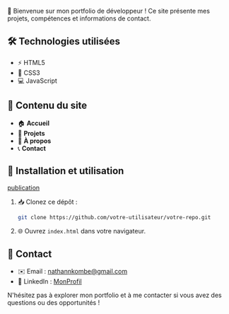 🚀 Bienvenue sur mon portfolio de développeur ! Ce site présente mes projets, compétences et informations de contact.

## 🛠 Technologies utilisées

- ⚡ HTML5
- 🎨 CSS3
- 💻 JavaScript

## 📂 Contenu du site

- 🏠 **Accueil** 
- 📌 **Projets** 
- 👤 **À propos**
- 📞 **Contact**

## 🚀 Installation et utilisation
[publication](https://squid-nayth.github.io/Portfolio25-26/)

1. 📥 Clonez ce dépôt :
   ```bash
   git clone https://github.com/votre-utilisateur/votre-repo.git
   ```
2. 🌐 Ouvrez `index.html` dans votre navigateur.

## 📧 Contact

- ✉️ Email : [nathannkombe@gmail.com](nathannkombe@gmail.com)
- 🔗 LinkedIn : [MonProfil](https://www.linkedin.com/in/nathan-michel-nkombe-lasseni-474ab930a/)

 N'hésitez pas à explorer mon portfolio et à me contacter si vous avez des questions ou des opportunités ! 
